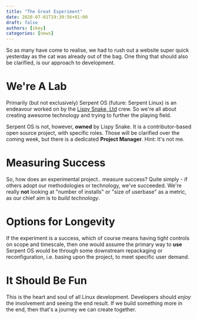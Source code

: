 ```yaml
---
title: "The Great Experiment"
date: 2020-07-01T19:39:56+01:00
draft: false
authors: [ikey]
categories: [news]
---
```


So as many have come to realise, we had to rush out a website super quick yesterday as the cat
was already out of the bag. One thing that should also be clarified, is our approach to development.

<!--more-->

# We're A Lab

Primarily (but not exclusively) Serpent OS (future: Serpent Linux) is an endeavour worked on by the
[Lispy Snake, Ltd](https://lispysnake.com) crew. So we're all about creating awesome technology and
trying to further the playing field.

Serpent OS is not, however, **owned** by Lispy Snake. It is a contributor-based open source project,
with specific roles. Those will be clarified over the coming week, but there is a dedicated **Project Manager**.
Hint: It's not me.

# Measuring Success

So, how does an experimental project.. measure success? Quite simply - if others adopt our methodologies or
technology, we've succeeded. We're really **not** looking at "number of installs" or "size of userbase" as
a metric, as our chief aim is to _build technology_.

# Options for Longevity

If the experiment is a success, which of course means having tight controls on scope and timescale, then
one would assume the primary way to **use** Serpent OS would be through some downstream repackaging or
reconfiguration, i.e. basing upon the project, to meet specific user demand.

# It Should Be Fun

This is the heart and soul of all Linux development. Developers should _enjoy_ the involvement and seeing
the end result. If we build something more in the end, then that's a journey we can create together.
